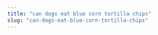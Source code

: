 ```yaml
---
title: "can dogs eat blue corn tortilla chips"
slug: "can-dogs-eat-blue-corn-tortilla-chips"
---
```



